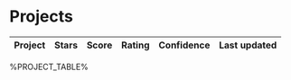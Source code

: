 # Projects

| Project | Stars | Score | Rating | Confidence | Last updated |
| ------- | ----- | ----- | ------ | ---------- | ------------ |
%PROJECT_TABLE%
